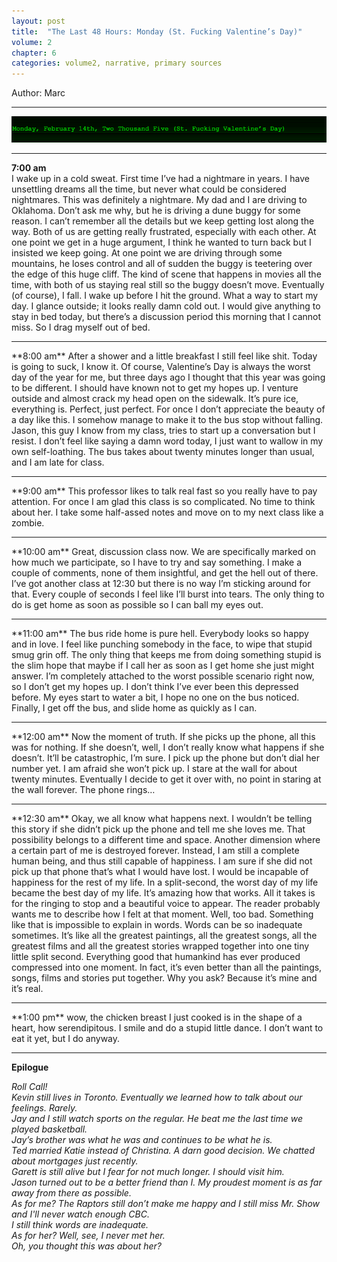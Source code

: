 ```yaml
---
layout: post
title:  "The Last 48 Hours: Monday (St. Fucking Valentine’s Day)"
volume: 2
chapter: 6
categories: volume2, narrative, primary sources
---
```


Author: Marc  
<hr/>

![Monday, February 14th, Two Thousand Five (St. Fucking Valentine’s Day)](/assets/img/48_3.png)
<hr class="line-heart" />

**7:00 am**  
I wake up in a cold sweat.  First time I’ve had a nightmare in years.  I have unsettling dreams all the time, but never what could be considered nightmares.  This was definitely a nightmare.  My dad and I are driving to Oklahoma.  Don’t ask me why, but he is driving a dune buggy for some reason.  I can’t remember all the details but we keep getting lost along the way.  Both of us are getting really frustrated, especially with each other.  At one point we get in a huge argument, I think he wanted to turn back but I insisted we keep going.  At one point we are driving through some mountains, he loses control and all of sudden the buggy is teetering over the edge of this huge cliff.  The kind of scene that happens in movies all the time, with both of us staying real still so the buggy doesn’t move.  Eventually (of course), I fall.  I wake up before I hit the ground.  What a way to start my day.  I glance outside; it looks really damn cold out.  I would give anything to stay in bed today, but there’s a discussion period this morning that I cannot miss.  So I drag myself out of bed.
<hr class="fortyeight" />
**8:00 am**  
After a shower and a little breakfast I still feel like shit.  Today is going to suck, I know it.  Of course, Valentine’s Day is always the worst day of the year for me, but three days ago I thought that this year was going to be different.  I should have known not to get my hopes up.  I venture outside and almost crack my head open on the sidewalk.  It’s pure ice, everything is.  Perfect, just perfect.  For once I don’t appreciate the beauty of a day like this.  I somehow manage to make it to the bus stop without falling.  Jason, this guy I know from my class, tries to start up a conversation but I resist.  I don’t feel like saying a damn word today, I just want to wallow in my own self-loathing.  The bus takes about twenty minutes longer than usual, and I am late for class.
<hr class="fortyeight" />
**9:00 am**  
This professor likes to talk real fast so you really have to pay attention.  For once I am glad this class is so complicated.  No time to think about her.  I take some half-assed notes and move on to my next class like a zombie.
<hr class="fortyeight" />
**10:00 am**  
Great, discussion class now.  We are specifically marked on how much we participate, so I have to try and say something.  I make a couple of comments, none of them insightful, and get the hell out of there.  I’ve got another class at 12:30 but there is no way I’m sticking around for that.  Every couple of seconds I feel like I’ll burst into tears.  The only thing to do is get home as soon as possible so I can ball my eyes out.
<hr class="fortyeight" />
**11:00 am**  
The bus ride home is pure hell.  Everybody looks so happy and in love.  I feel like punching somebody in the face, to wipe that stupid smug grin off.  The only thing that keeps me from doing something stupid is the slim hope that maybe if I call her as soon as I get home she just might answer.  I’m completely attached to the worst possible scenario right now, so I don’t get my hopes up.  I don’t think I’ve ever been this depressed before.  My eyes start to water a bit, I hope no one on the bus noticed.  Finally, I get off the bus, and slide home as quickly as I can.
<hr class="fortyeight" />
**12:00 am**  
Now the moment of truth.  If she picks up the phone, all this was for nothing.  If she doesn’t, well, I don’t really know what happens if she doesn’t.  It’ll be catastrophic, I’m sure.  I pick up the phone but don’t dial her number yet.  I am afraid she won’t pick up.  I stare at the wall for about twenty minutes.  Eventually I decide to get it over with, no point in staring at the wall forever.  The phone rings…
<hr class="fortyeight" />
**12:30 am**  
Okay, we all know what happens next.  I wouldn’t be telling this story if she didn’t pick up the phone and tell me she loves me.  That possibility belongs to a different time and space.  Another dimension where a certain part of me is destroyed forever.  Instead, I am still a complete human being, and thus still capable of happiness.  I am sure if she did not pick up that phone that’s what I would have lost.  I would be incapable of happiness for the rest of my life.  In a split-second, the worst day of my life became the best day of my life.  It’s amazing how that works.  All it takes is for the ringing to stop and a beautiful voice to appear.  The reader probably wants me to describe how I felt at that moment.  Well, too bad.  Something like that is impossible to explain in words.  Words can be so inadequate sometimes.  It’s like all the greatest paintings, all the greatest songs, all the greatest films and all the greatest stories wrapped together into one tiny little split second.  Everything good that humankind has ever produced compressed into one moment.  In fact, it’s even better than all the paintings, songs, films and stories put together.  Why you ask?  Because it’s mine and it’s real.
<hr class="fortyeight" />
**1:00 pm**  
wow, the chicken breast I just cooked is in the shape of a heart, how serendipitous.  I smile and do a stupid little dance.  I don’t want to eat it yet, but I do anyway.
<hr class="line-heart" />

**Epilogue**  

*Roll Call!  
Kevin still lives in Toronto. Eventually we learned how to talk about our feelings. Rarely.  
Jay and I still watch sports on the regular. He beat me the last time we played basketball.   
Jay’s brother was what he was and continues to be what he is.  
Ted married Katie instead of Christina. A darn good decision. We chatted about mortgages just recently.  
Garett is still alive but I fear for not much longer. I should visit him.  
Jason turned out to be a better friend than I. My proudest moment is as far away from there as possible.  
As for me? The Raptors still don’t make me happy and I still miss Mr. Show and I'll never watch enough CBC.   
I still think words are inadequate.  
As for her? Well, see, I never met her.  
Oh, you thought this was about her?*   
